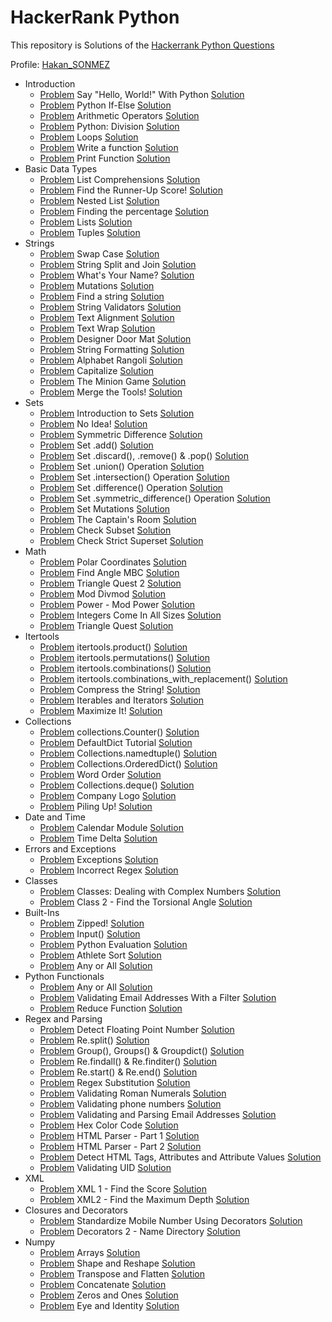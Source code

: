 # HackerRank Python 

This repository is Solutions of the [Hackerrank Python Questions](https://www.hackerrank.com/domains/python)

Profile: [Hakan_SONMEZ](https://www.hackerrank.com/Hakan_SONMEZ)<br>

- Introduction
  - [Problem](https://www.hackerrank.com/challenges/py-hello-world/problem) Say "Hello, World!" With Python [Solution](https://github.com/sonmez-hakan/hackerrank-python/blob/master/Introduction/py-hello-world.py)
  - [Problem](https://www.hackerrank.com/challenges/py-if-else/problem) Python If-Else [Solution](https://github.com/sonmez-hakan/hackerrank-python/blob/master/Introduction/py-if-else.py)
  - [Problem](https://www.hackerrank.com/challenges/python-arithmetic-operators/problem) Arithmetic Operators [Solution](https://github.com/sonmez-hakan/hackerrank-python/blob/master/Introduction/python-arithmetic-operators.py)
  - [Problem](https://www.hackerrank.com/challenges/python-division/problem) Python: Division [Solution](https://github.com/sonmez-hakan/hackerrank-python/blob/master/Introduction/python-division.py)
  - [Problem](https://www.hackerrank.com/challenges/python-loops/problem) Loops [Solution](https://github.com/sonmez-hakan/hackerrank-python/blob/master/Introduction/python-loops.py)
  - [Problem](https://www.hackerrank.com/challenges/write-a-function/problem) Write a function [Solution](https://github.com/sonmez-hakan/hackerrank-python/blob/master/Introduction/write-a-function.py)
  - [Problem](https://www.hackerrank.com/challenges/python-print/problem) Print Function [Solution](https://github.com/sonmez-hakan/hackerrank-python/blob/master/Introduction/python-print.py)
- Basic Data Types
  - [Problem](https://www.hackerrank.com/challenges/list-comprehensions/problem) List Comprehensions [Solution](https://github.com/sonmez-hakan/hackerrank-python/blob/master/BasicDataTypes/list-comprehensions.py)
  - [Problem](https://www.hackerrank.com/challenges/find-second-maximum-number-in-a-list/problem) Find the Runner-Up Score! [Solution](https://github.com/sonmez-hakan/hackerrank-python/blob/master/BasicDataTypes/find-second-maximum-number-in-a-list.py)
  - [Problem](https://www.hackerrank.com/challenges/nested-list/problem) Nested List [Solution](https://github.com/sonmez-hakan/hackerrank-python/blob/master/BasicDataTypes/nested-list.py)
  - [Problem](https://www.hackerrank.com/challenges/finding-the-percentage/problem) Finding the percentage [Solution](https://github.com/sonmez-hakan/hackerrank-python/blob/master/BasicDataTypes/finding-the-percentage.py)
  - [Problem](https://www.hackerrank.com/challenges/python-lists/problem) Lists [Solution](https://github.com/sonmez-hakan/hackerrank-python/blob/master/BasicDataTypes/python-lists.py)
  - [Problem](https://www.hackerrank.com/challenges/python-tuples/problem) Tuples [Solution](https://github.com/sonmez-hakan/hackerrank-python/blob/master/BasicDataTypes/python-tuples.py)
- Strings
  - [Problem](https://www.hackerrank.com/challenges/swap-case/problem) Swap Case [Solution](https://github.com/sonmez-hakan/hackerrank-python/blob/master/Strings/swap-case.py)
  - [Problem](https://www.hackerrank.com/challenges/python-string-split-and-join/problem) String Split and Join [Solution](https://github.com/sonmez-hakan/hackerrank-python/blob/master/Strings/python-string-split-and-join.py)
  - [Problem](https://www.hackerrank.com/challenges/whats-your-name/problem) What's Your Name? [Solution](https://github.com/sonmez-hakan/hackerrank-python/blob/master/Strings/whats-your-name.py)
  - [Problem](https://www.hackerrank.com/challenges/python-mutations/problem) Mutations [Solution](https://github.com/sonmez-hakan/hackerrank-python/blob/master/Strings/python-mutations.py)
  - [Problem](https://www.hackerrank.com/challenges/find-a-string/problem) Find a string [Solution](https://github.com/sonmez-hakan/hackerrank-python/blob/master/Strings/find-a-string.py)
  - [Problem](https://www.hackerrank.com/challenges/string-validators/problem) String Validators [Solution](https://github.com/sonmez-hakan/hackerrank-python/blob/master/Strings/string-validators.py)
  - [Problem](https://www.hackerrank.com/challenges/text-alignment/problem) Text Alignment [Solution](https://github.com/sonmez-hakan/hackerrank-python/blob/master/Strings/text-alignment.py)
  - [Problem](https://www.hackerrank.com/challenges/text-wrap/problem) Text Wrap [Solution](https://github.com/sonmez-hakan/hackerrank-python/blob/master/Strings/text-wrap.py)
  - [Problem](https://www.hackerrank.com/challenges/designer-door-mat/problem) Designer Door Mat [Solution](https://github.com/sonmez-hakan/hackerrank-python/blob/master/Strings/designer-door-mat.py)
  - [Problem](https://www.hackerrank.com/challenges/python-string-formatting/problem) String Formatting [Solution](https://github.com/sonmez-hakan/hackerrank-python/blob/master/Strings/python-string-formatting.py)
  - [Problem](https://www.hackerrank.com/challenges/alphabet-rangoli/problem) Alphabet Rangoli [Solution](https://github.com/sonmez-hakan/hackerrank-python/blob/master/Strings/alphabet-rangoli.py)
  - [Problem](https://www.hackerrank.com/challenges/capitalize/problem) Capitalize [Solution](https://github.com/sonmez-hakan/hackerrank-python/blob/master/Strings/capitalize.py)
  - [Problem](https://www.hackerrank.com/challenges/the-minion-game/problem) The Minion Game [Solution](https://github.com/sonmez-hakan/hackerrank-python/blob/master/Strings/the-minion-game.py)
  - [Problem](https://www.hackerrank.com/challenges/merge-the-tools/problem) Merge the Tools! [Solution](https://github.com/sonmez-hakan/hackerrank-python/blob/master/Strings/merge-the-tools.py)
- Sets
  - [Problem](https://www.hackerrank.com/challenges/py-introduction-to-sets/problem) Introduction to Sets [Solution](https://github.com/sonmez-hakan/hackerrank-python/blob/master/Sets/py-introduction-to-sets.py)
  - [Problem](https://www.hackerrank.com/challenges/no-idea/problem) No Idea! [Solution](https://github.com/sonmez-hakan/hackerrank-python/blob/master/Sets/no-idea.py)
  - [Problem](https://www.hackerrank.com/challenges/symmetric-difference/problem) Symmetric Difference [Solution](https://github.com/sonmez-hakan/hackerrank-python/blob/master/Sets/symmetric-difference.py)
  - [Problem](https://www.hackerrank.com/challenges/py-set-add/problem) Set .add() [Solution](https://github.com/sonmez-hakan/hackerrank-python/blob/master/Sets/py-set-add.py)
  - [Problem](https://www.hackerrank.com/challenges/py-set-discard-remove-pop/problem) Set .discard(), .remove() & .pop() [Solution](https://github.com/sonmez-hakan/hackerrank-python/blob/master/Sets/py-set-discard-remove-pop.py)
  - [Problem](https://www.hackerrank.com/challenges/py-set-union/problem) Set .union() Operation [Solution](https://github.com/sonmez-hakan/hackerrank-python/blob/master/Sets/py-set-union.py)
  - [Problem](https://www.hackerrank.com/challenges/py-set-intersection-operation/problem) Set .intersection() Operation [Solution](https://github.com/sonmez-hakan/hackerrank-python/blob/master/Sets/py-set-intersection-operation.py)
  - [Problem](https://www.hackerrank.com/challenges/py-set-difference-operation/problem) Set .difference() Operation [Solution](https://github.com/sonmez-hakan/hackerrank-python/blob/master/Sets/py-set-difference-operation.py)
  - [Problem](https://www.hackerrank.com/challenges/py-set-symmetric-difference-operation/problem) Set .symmetric_difference() Operation [Solution](https://github.com/sonmez-hakan/hackerrank-python/blob/master/Sets/py-set-symmetric-difference-operation.py)
  - [Problem](https://www.hackerrank.com/challenges/py-set-mutations/problem) Set Mutations [Solution](https://github.com/sonmez-hakan/hackerrank-python/blob/master/Sets/py-set-mutations.py)
  - [Problem](https://www.hackerrank.com/challenges/py-the-captains-room/problem) The Captain's Room [Solution](https://github.com/sonmez-hakan/hackerrank-python/blob/master/Sets/py-the-captains-room.py)
  - [Problem](https://www.hackerrank.com/challenges/py-check-subset/problem) Check Subset [Solution](https://github.com/sonmez-hakan/hackerrank-python/blob/master/Sets/py-check-subset.py)
  - [Problem](https://www.hackerrank.com/challenges/py-check-strict-superset/problem) Check Strict Superset [Solution](https://github.com/sonmez-hakan/hackerrank-python/blob/master/Sets/py-check-strict-superset.py)
- Math
  - [Problem](https://www.hackerrank.com/challenges/polar-coordinates/problem) Polar Coordinates [Solution](https://github.com/sonmez-hakan/hackerrank-python/blob/master/Math/polar-coordinates.py)
  - [Problem](https://www.hackerrank.com/challenges/find-angle/problem) Find Angle MBC [Solution](https://github.com/sonmez-hakan/hackerrank-python/blob/master/Math/find-angle.py)
  - [Problem](https://www.hackerrank.com/challenges/triangle-quest-2/problem) Triangle Quest 2 [Solution](https://github.com/sonmez-hakan/hackerrank-python/blob/master/Math/triangle-quest-2.py)
  - [Problem](https://www.hackerrank.com/challenges/python-mod-divmod/problem) Mod Divmod [Solution](https://github.com/sonmez-hakan/hackerrank-python/blob/master/Math/python-mod-divmod.py)
  - [Problem](https://www.hackerrank.com/challenges/python-power-mod-power/problem) Power - Mod Power [Solution](https://github.com/sonmez-hakan/hackerrank-python/blob/master/Math/python-power-mod-power.py)
  - [Problem](https://www.hackerrank.com/challenges/python-integers-come-in-all-sizes/problem) Integers Come In All Sizes [Solution](https://github.com/sonmez-hakan/hackerrank-python/blob/master/Math/python-integers-come-in-all-sizes.py)
  - [Problem](https://www.hackerrank.com/challenges/python-quest-1/problem) Triangle Quest [Solution](https://github.com/sonmez-hakan/hackerrank-python/blob/master/Math/python-quest-1.py)
- Itertools
  - [Problem](https://www.hackerrank.com/challenges/itertools-product/problem) itertools.product() [Solution](https://github.com/sonmez-hakan/hackerrank-python/blob/master/Itertools/itertools-product.py)
  - [Problem](https://www.hackerrank.com/challenges/itertools-permutations/problem) itertools.permutations() [Solution](https://github.com/sonmez-hakan/hackerrank-python/blob/master/Itertools/itertools-permutations.py)
  - [Problem](https://www.hackerrank.com/challenges/itertools-combinations/problem) itertools.combinations() [Solution](https://github.com/sonmez-hakan/hackerrank-python/blob/master/Itertools/itertools-combinations.py)
  - [Problem](https://www.hackerrank.com/challenges/itertools-combinations/problem) itertools.combinations_with_replacement() [Solution](https://github.com/sonmez-hakan/hackerrank-python/blob/master/Itertools/itertools-combinations.py)
  - [Problem](https://www.hackerrank.com/challenges/compress-the-string/problem) Compress the String! [Solution](https://github.com/sonmez-hakan/hackerrank-python/blob/master/Itertools/compress-the-string.py)
  - [Problem](https://www.hackerrank.com/challenges/iterables-and-iterators/problem) Iterables and Iterators [Solution](https://github.com/sonmez-hakan/hackerrank-python/blob/master/Itertools/iterables-and-iterators.py)
  - [Problem](https://www.hackerrank.com/challenges/maximize-it/problem) Maximize It! [Solution](https://github.com/sonmez-hakan/hackerrank-python/blob/master/Itertools/maximize-it.py)
- Collections
  - [Problem](https://www.hackerrank.com/challenges/collections-counter/problem) collections.Counter() [Solution](https://github.com/sonmez-hakan/hackerrank-python/blob/master/Collections/collections-counter.py)
  - [Problem](https://www.hackerrank.com/challenges/defaultdict-tutorial/problem) DefaultDict Tutorial [Solution](https://github.com/sonmez-hakan/hackerrank-python/blob/master/Collections/defaultdict-tutorial.py)
  - [Problem](https://www.hackerrank.com/challenges/py-collections-namedtuple/problem) Collections.namedtuple() [Solution](https://github.com/sonmez-hakan/hackerrank-python/blob/master/Collections/py-collections-namedtuple.py)
  - [Problem](https://www.hackerrank.com/challenges/py-collections-ordereddict/problem) Collections.OrderedDict() [Solution](https://github.com/sonmez-hakan/hackerrank-python/blob/master/Collections/py-collections-ordereddict.py)
  - [Problem](https://www.hackerrank.com/challenges/word-order/problem) Word Order [Solution](https://github.com/sonmez-hakan/hackerrank-python/blob/master/Collections/word-order.py)
  - [Problem](https://www.hackerrank.com/challenges/py-collections-deque/problem) Collections.deque() [Solution](https://github.com/sonmez-hakan/hackerrank-python/blob/master/Collections/py-collections-deque.py)
  - [Problem](https://www.hackerrank.com/challenges/most-commons/problem) Company Logo [Solution](https://github.com/sonmez-hakan/hackerrank-python/blob/master/Collections/most-commons.py)
  - [Problem](https://www.hackerrank.com/challenges/piling-up/problem) Piling Up! [Solution](https://github.com/sonmez-hakan/hackerrank-python/blob/master/Collections/piling-up.py)
- Date and Time
  - [Problem](https://www.hackerrank.com/challenges/calendar-module/problem) Calendar Module [Solution](https://github.com/sonmez-hakan/hackerrank-python/blob/master/DateAndTime/calendar-module.py)
  - [Problem](https://www.hackerrank.com/challenges/python-time-delta/problem) Time Delta [Solution](https://github.com/sonmez-hakan/hackerrank-python/blob/master/DateAndTime/python-time-delta.py)
- Errors and Exceptions
  - [Problem](https://www.hackerrank.com/challenges/exceptions/problem) Exceptions [Solution](https://github.com/sonmez-hakan/hackerrank-python/blob/master/ErrorsAndExceptions/exceptions.py)
  - [Problem](https://www.hackerrank.com/challenges/incorrect-regex/problem) Incorrect Regex [Solution](https://github.com/sonmez-hakan/hackerrank-python/blob/master/ErrorsAndExceptions/incorrect-regex.py)
- Classes
  - [Problem](https://www.hackerrank.com/challenges/class-1-dealing-with-complex-numbers/problem) Classes: Dealing with Complex Numbers [Solution](https://github.com/sonmez-hakan/hackerrank-python/blob/master/Classes/class-1-dealing-with-complex-numbers.py)
  - [Problem](https://www.hackerrank.com/challenges/class-2-find-the-torsional-angle/problem) Class 2 - Find the Torsional Angle [Solution](https://github.com/sonmez-hakan/hackerrank-python/blob/master/Classes/class-2-find-the-torsional-angle.py)
- Built-Ins
  - [Problem](https://www.hackerrank.com/challenges/zipped/problem) Zipped! [Solution](https://github.com/sonmez-hakan/hackerrank-python/blob/master/Built-Ins/zipped.py)
  - [Problem](https://www.hackerrank.com/challenges/input/problem) Input() [Solution](https://github.com/sonmez-hakan/hackerrank-python/blob/master/Built-Ins/input.py)
  - [Problem](https://www.hackerrank.com/challenges/python-eval/problem) Python Evaluation [Solution](https://github.com/sonmez-hakan/hackerrank-python/blob/master/Built-Ins/python-eval.py)
  - [Problem](https://www.hackerrank.com/challenges/python-sort-sort/problem) Athlete Sort [Solution](https://github.com/sonmez-hakan/hackerrank-python/blob/master/Built-Ins/python-sort-sort.py)
  - [Problem](https://www.hackerrank.com/challenges/any-or-all/problem) Any or All [Solution](https://github.com/sonmez-hakan/hackerrank-python/blob/master/Built-Ins/any-or-all.py)
- Python Functionals
  - [Problem](https://www.hackerrank.com/challenges/any-or-all/problem) Any or All [Solution](https://github.com/sonmez-hakan/hackerrank-python/blob/master/PythonFunctionals/map-and-lambda-expression.py)
  - [Problem](https://www.hackerrank.com/challenges/validate-list-of-email-address-with-filter/problem) Validating Email Addresses With a Filter [Solution](https://github.com/sonmez-hakan/hackerrank-python/blob/master/PythonFunctionals/validate-list-of-email-address-with-filter.py)
  - [Problem](https://www.hackerrank.com/challenges/reduce-function/problem) Reduce Function [Solution](https://github.com/sonmez-hakan/hackerrank-python/blob/master/PythonFunctionals/reduce-function.py)
- Regex and Parsing
  - [Problem](https://www.hackerrank.com/challenges/introduction-to-regex/problem) Detect Floating Point Number [Solution](https://github.com/sonmez-hakan/hackerrank-python/blob/master/RegexAndParsing/introduction-to-regex.py)
  - [Problem](https://www.hackerrank.com/challenges/introduction-to-regex/problem) Re.split() [Solution](https://github.com/sonmez-hakan/hackerrank-python/blob/master/RegexAndParsing/re-split.py)
  - [Problem](https://www.hackerrank.com/challenges/re-group-groups/problem) Group(), Groups() & Groupdict() [Solution](https://github.com/sonmez-hakan/hackerrank-python/blob/master/RegexAndParsing/re-group-groups.py)
  - [Problem](https://www.hackerrank.com/challenges/re-findall-re-finditer/problem) Re.findall() & Re.finditer() [Solution](https://github.com/sonmez-hakan/hackerrank-python/blob/master/RegexAndParsing/re-findall-re-finditer.py)
  - [Problem](https://www.hackerrank.com/challenges/re-start-re-end/problem) Re.start() & Re.end() [Solution](https://github.com/sonmez-hakan/hackerrank-python/blob/master/RegexAndParsing/re-start-re-end.py)
  - [Problem](https://www.hackerrank.com/challenges/re-sub-regex-substitution/problem) Regex Substitution [Solution](https://github.com/sonmez-hakan/hackerrank-python/blob/master/RegexAndParsing/re-sub-regex-substitution.py)
  - [Problem](https://www.hackerrank.com/challenges/re-start-re-end/problem) Validating Roman Numerals [Solution](https://github.com/sonmez-hakan/hackerrank-python/blob/master/RegexAndParsing/re-start-re-end.py)
  - [Problem](https://www.hackerrank.com/challenges/validating-the-phone-number/problem) Validating phone numbers [Solution](https://github.com/sonmez-hakan/hackerrank-python/blob/master/RegexAndParsing/validating-the-phone-number.py)
  - [Problem](https://www.hackerrank.com/challenges/validating-named-email-addresses/problem) Validating and Parsing Email Addresses [Solution](https://github.com/sonmez-hakan/hackerrank-python/blob/master/RegexAndParsing/validating-named-email-addresses.py)
  - [Problem](https://www.hackerrank.com/challenges/hex-color-code/problem) Hex Color Code [Solution](https://github.com/sonmez-hakan/hackerrank-python/blob/master/RegexAndParsing/hex-color-code.py)
  - [Problem](https://www.hackerrank.com/challenges/html-parser-part-1/problem) HTML Parser - Part 1 [Solution](https://github.com/sonmez-hakan/hackerrank-python/blob/master/RegexAndParsing/html-parser-part-1.py)
  - [Problem](https://www.hackerrank.com/challenges/html-parser-part-2/problem) HTML Parser - Part 2 [Solution](https://github.com/sonmez-hakan/hackerrank-python/blob/master/RegexAndParsing/html-parser-part-2.py)
  - [Problem](https://www.hackerrank.com/challenges/detect-html-tags-attributes-and-attribute-values/problem) Detect HTML Tags, Attributes and Attribute Values [Solution](https://github.com/sonmez-hakan/hackerrank-python/blob/master/RegexAndParsing/detect-html-tags-attributes-and-attribute-values.py)
  - [Problem](https://www.hackerrank.com/challenges/validating-uid/problem) Validating UID [Solution](https://github.com/sonmez-hakan/hackerrank-python/blob/master/RegexAndParsing/validating-uid.py)
- XML
  - [Problem](https://www.hackerrank.com/challenges/xml-1-find-the-score/problem) XML 1 - Find the Score [Solution](https://github.com/sonmez-hakan/hackerrank-python/blob/master/XML/xml-1-find-the-score.py)
  - [Problem](https://www.hackerrank.com/challenges/xml2-find-the-maximum-depth/problem) XML2 - Find the Maximum Depth [Solution](https://github.com/sonmez-hakan/hackerrank-python/blob/master/XML/xml2-find-the-maximum-depth.py)
- Closures and Decorators
  - [Problem](https://www.hackerrank.com/challenges/standardize-mobile-number-using-decorators/problem) Standardize Mobile Number Using Decorators [Solution](https://github.com/sonmez-hakan/hackerrank-python/blob/master/ClosuresAndDecorators/standardize-mobile-number-using-decorators.py)
  - [Problem](https://www.hackerrank.com/challenges/decorators-2-name-directory/problem) Decorators 2 - Name Directory [Solution](https://github.com/sonmez-hakan/hackerrank-python/blob/master/ClosuresAndDecorators/decorators-2-name-directory.py)
- Numpy
  - [Problem](https://www.hackerrank.com/challenges/np-arrays/problem) Arrays [Solution](https://github.com/sonmez-hakan/hackerrank-python/blob/master/Numpy/np-arrays.py)
  - [Problem](https://www.hackerrank.com/challenges/np-shape-reshape/problem) Shape and Reshape [Solution](https://github.com/sonmez-hakan/hackerrank-python/blob/master/Numpy/np-shape-reshape.py)
  - [Problem](https://www.hackerrank.com/challenges/np-transpose-and-flatten/problem) Transpose and Flatten [Solution](https://github.com/sonmez-hakan/hackerrank-python/blob/master/Numpy/np-transpose-and-flatten.py)
  - [Problem](https://www.hackerrank.com/challenges/np-concatenate/problem) Concatenate [Solution](https://github.com/sonmez-hakan/hackerrank-python/blob/master/Numpy/np-concatenate.py)
  - [Problem](https://www.hackerrank.com/challenges/np-zeros-and-ones/problem) Zeros and Ones [Solution](https://github.com/sonmez-hakan/hackerrank-python/blob/master/Numpy/np-zeros-and-ones.py)
  - [Problem](https://www.hackerrank.com/challenges/np-eye-and-identity/problem) Eye and Identity [Solution](https://github.com/sonmez-hakan/hackerrank-python/blob/master/Numpy/np-eye-and-identity.py)